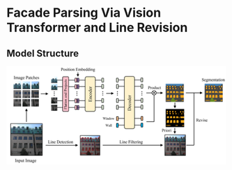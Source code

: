 # Facade Parsing Via Vision Transformer and Line Revision

## Model Structure
![Structure Figure](figs/Figure_overview.png)

